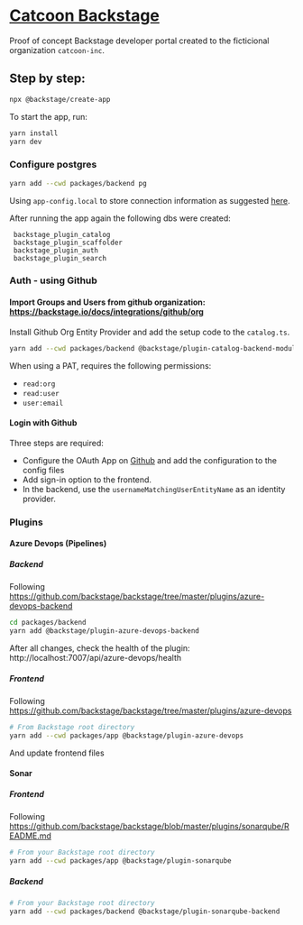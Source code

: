 # [Catcoon Backstage](https://backstage.io)

Proof of concept Backstage developer portal created to the ficticional organization `catcoon-inc`.

## Step by step:

```sh
npx @backstage/create-app
```

To start the app, run:

```sh
yarn install
yarn dev
```

### Configure postgres

```sh
yarn add --cwd packages/backend pg
```

Using `app-config.local` to store connection information as suggested [here](https://github.com/backstage/backstage/issues/2521#issuecomment-694934491).

After running the app again the following dbs were created:

```
 backstage_plugin_catalog
 backstage_plugin_scaffolder
 backstage_plugin_auth
 backstage_plugin_search
```

### Auth - using Github

#### Import Groups and Users from github organization: https://backstage.io/docs/integrations/github/org

Install Github Org Entity Provider and add the setup code to the `catalog.ts`.
```sh
yarn add --cwd packages/backend @backstage/plugin-catalog-backend-module-github
```

When using a PAT, requires the following permissions: 

- `read:org`
- `read:user`
- `user:email`

#### Login with Github

Three steps are required:
- Configure the OAuth App on [Github](https://github.com/settings/developers) and add the configuration to the config files
- Add sign-in option to the frontend.
- In the backend, use the `usernameMatchingUserEntityName` as an identity provider.

### Plugins

#### Azure Devops (Pipelines)

##### Backend

Following https://github.com/backstage/backstage/tree/master/plugins/azure-devops-backend

```sh
cd packages/backend
yarn add @backstage/plugin-azure-devops-backend
```

After all changes, check the health of the plugin: http://localhost:7007/api/azure-devops/health

##### Frontend

Following https://github.com/backstage/backstage/tree/master/plugins/azure-devops

```sh
# From Backstage root directory
yarn add --cwd packages/app @backstage/plugin-azure-devops
```

And update frontend files

#### Sonar

##### Frontend

Following https://github.com/backstage/backstage/blob/master/plugins/sonarqube/README.md

```sh
# From your Backstage root directory
yarn add --cwd packages/app @backstage/plugin-sonarqube
```

##### Backend

```sh
# From your Backstage root directory
yarn add --cwd packages/backend @backstage/plugin-sonarqube-backend
```